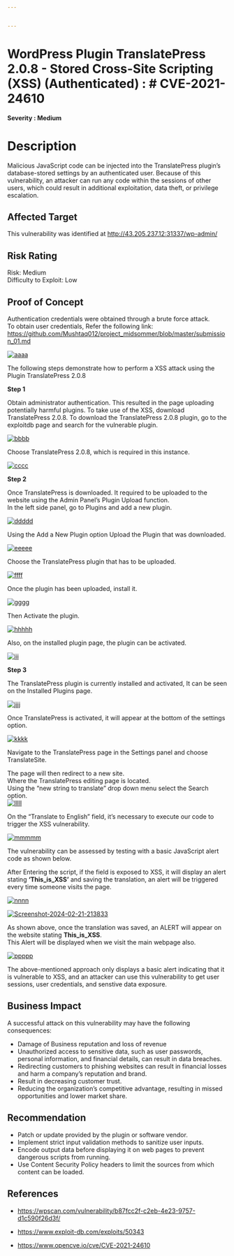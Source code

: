 ```yaml
---


---
```


<h1 id="wordpress-plugin-translatepress-2.0.8---stored-cross-site-scripting-xss-authenticated---cve-2021-24610">WordPress Plugin TranslatePress 2.0.8 - Stored Cross-Site Scripting (XSS) (Authenticated) : # CVE-2021-24610</h1>
<p><strong>Severity : Medium</strong></p>
<h1 id="description">Description</h1>
<p>Malicious JavaScript code can be injected into the TranslatePress plugin’s database-stored settings by an authenticated user. Because of this vulnerability, an attacker can run any code within the sessions of other users, which could result in additional exploitation, data theft, or privilege escalation.</p>
<h2 id="affected-target">Affected Target</h2>
<p>This vulnerability was identified at <a href="http://43.205.237.12:31337/wp-admin/">http://43.205.237.12:31337/wp-admin/</a></p>
<h2 id="risk-rating">Risk Rating</h2>
<p>Risk: Medium<br>
Difficulty to Exploit: Low</p>
<h2 id="proof-of-concept">Proof of Concept</h2>
<p>Authentication credentials were obtained through a brute force attack.<br>
To obtain user credentials, Refer the following link: <a href="https://github.com/Mushtaq012/project_midsommer/blob/master/submission_01.md">https://github.com/Mushtaq012/project_midsommer/blob/master/submission_01.md</a></p>
<p><a href="https://ibb.co/GcnYxYC"><img src="https://i.ibb.co/zGQ9n9P/aaaa.png" alt="aaaa" border="0"></a></p>
<p>The following steps demonstrate how to perform a XSS attack using the Plugin TranslatePress 2.0.8</p>
<p><strong>Step 1</strong></p>
<p>Obtain administrator authentication. This resulted in the page uploading potentially harmful plugins. To take use of the XSS, download TranslatePress 2.0.8. To download the TranslatePress 2.0.8 plugin, go to the exploitdb page and search for the vulnerable plugin.</p>
<p><a href="https://ibb.co/jwfQV7x"><img src="https://i.ibb.co/qgjc0b4/bbbb.png" alt="bbbb" border="0"></a></p>
<p>Choose TranslatePress 2.0.8, which is required in this instance.</p>
<p><a href="https://ibb.co/0998d8b"><img src="https://i.ibb.co/SmmW9WC/cccc.png" alt="cccc" border="0"></a></p>
<p><strong>Step 2</strong></p>
<p>Once TranslatePress is downloaded. It required to be uploaded to the website using the Admin Panel’s Plugin Upload function.<br>
In the left side panel, go to Plugins and add a new plugin.</p>
<p><a href="https://ibb.co/sqWJSgM"><img src="https://i.ibb.co/fHDGRXP/ddddd.png" alt="ddddd" border="0"></a></p>
<p>Using the Add a New Plugin option Upload the Plugin that was downloaded.</p>
<p><a href="https://ibb.co/ZH7ZWWv"><img src="https://i.ibb.co/XyMwSS6/eeeee.png" alt="eeeee" border="0"></a></p>
<p>Choose the TranslatePress plugin that has to be uploaded.</p>
<p><a href="https://ibb.co/DWF2bQw"><img src="https://i.ibb.co/fFWwSHr/ffff.png" alt="ffff" border="0"></a></p>
<p>Once the plugin has been uploaded, install it.</p>
<p><a href="https://ibb.co/L5bC7dc"><img src="https://i.ibb.co/4d9jrRX/gggg.png" alt="gggg" border="0"></a></p>
<p>Then Activate the plugin.</p>
<p><a href="https://ibb.co/Cm37qxP"><img src="https://i.ibb.co/Jmw7NX3/hhhhh.png" alt="hhhhh" border="0"></a></p>
<p>Also, on the installed plugin page, the plugin can be activated.</p>
<p><a href="https://ibb.co/DfrRD0P"><img src="https://i.ibb.co/1GzmfFY/iii.png" alt="iii" border="0"></a></p>
<p><strong>Step 3</strong></p>
<p>The TranslatePress plugin is currently installed and activated, It can be seen on the Installed Plugins page.</p>
<p><a href="https://ibb.co/G0ZBtDQ"><img src="https://i.ibb.co/9NxzV0H/jjjj.png" alt="jjjj" border="0"></a></p>
<p>Once TranslatePress is activated, it will appear at the bottom of the settings option.</p>
<p><a href="https://ibb.co/qRw8CRh"><img src="https://i.ibb.co/tb56zbn/kkkk.png" alt="kkkk" border="0"></a></p>
<p>Navigate to the TranslatePress page in the Settings panel and choose TranslateSite.</p>
<p>The page will then redirect to a new site.<br>
Where the TranslatePress editing page is located.<br>
Using the “new string to translate” drop down menu select the Search option.<br>
<a href="https://ibb.co/R6JKQ0x"><img src="https://i.ibb.co/7p0DrWw/lllll.png" alt="lllll" border="0"></a></p>
<p>On the “Translate to English” field, it’s necessary to execute our code to trigger the XSS vulnerability.</p>
<p><a href="https://ibb.co/LYJmG2j"><img src="https://i.ibb.co/n6n9W5d/mmmmm.png" alt="mmmmm" border="0"></a></p>
<p>The vulnerability can be assessed by testing with a basic JavaScript alert code as shown below.</p>
<p>After Entering the script, if the field is exposed to XSS, it will display an alert stating <strong>‘This_is_XSS’</strong> and saving the translation, an alert will be triggered every time someone visits the page.</p>
<p><a href="https://ibb.co/Px7vwfy"><img src="https://i.ibb.co/qBt3kP8/nnnn.png" alt="nnnn" border="0"></a></p>
<p><a href="https://ibb.co/SJ659Kh"><img src="https://i.ibb.co/JCcmMzf/Screenshot-2024-02-21-213833.png" alt="Screenshot-2024-02-21-213833" border="0"></a></p>
<p>As shown above, once the translation was saved, an ALERT will appear on the website stating <strong>This_is_XSS</strong>.<br>
This Alert will be displayed when we visit the main webpage also.</p>
<p><a href="https://ibb.co/Y05X7GN"><img src="https://i.ibb.co/qJHCMwD/ppppp.png" alt="ppppp" border="0"></a></p>
<p>The above-mentioned approach only displays a basic alert indicating that it is vulnerable to XSS, and an attacker can use this vulnerability to get user sessions, user credentials, and senstive data exposure.</p>
<h2 id="business-impact">Business Impact</h2>
<p>A successful attack on this vulnerability may have the following consequences:</p>
<ul>
<li>Damage of Business reputation and loss of revenue</li>
<li>Unauthorized access to sensitive data, such as user passwords, personal information, and financial details, can result in data breaches.</li>
<li>Redirecting customers to phishing websites can result in financial losses and harm a company’s reputation and brand.</li>
<li>Result in decreasing customer trust.</li>
<li>Reducing the organization’s competitive advantage, resulting in missed opportunities and lower market share.</li>
</ul>
<h2 id="recommendation">Recommendation</h2>
<ul>
<li>Patch or update provided by the plugin or software vendor.</li>
<li>Implement strict input validation methods to sanitize user inputs.</li>
<li>Encode output data before displaying it on web pages to prevent dangerous scripts from running.</li>
<li>Use Content Security Policy headers to limit the sources from which content can be loaded.</li>
</ul>
<h2 id="references">References</h2>
<ul>
<li>
<p><a href="https://wpscan.com/vulnerability/b87fcc2f-c2eb-4e23-9757-d1c590f26d3f/">https://wpscan.com/vulnerability/b87fcc2f-c2eb-4e23-9757-d1c590f26d3f/</a></p>
</li>
<li>
<p><a href="https://www.exploit-db.com/exploits/50343">https://www.exploit-db.com/exploits/50343</a></p>
</li>
<li>
<p><a href="https://www.opencve.io/cve/CVE-2021-24610">https://www.opencve.io/cve/CVE-2021-24610</a></p>
</li>
</ul>

